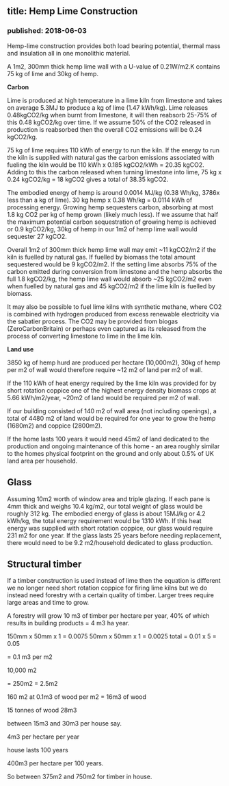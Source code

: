 ## title: Hemp Lime Construction
### published: 2018-06-03

Hemp-lime construction provides both load bearing potential, thermal mass and insulation all in one monolithic material.

A 1m2, 300mm thick hemp lime wall with a U-value of 0.21W/m2.K contains 75 kg of lime and 30kg of hemp. 

**Carbon**

Lime is produced at high temperature in a lime kiln from limestone and takes on average 5.3MJ to produce a kg of lime (1.47 kWh/kg). Lime releases 0.48kgCO2/kg when burnt from limestone, it will then reabsorb 25-75% of this 0.48 kgCO2/kg over time. If we assume 50% of the CO2 released in production is reabsorbed then the overall CO2 emissions will be 0.24 kgCO2/kg.

75 kg of lime requires 110 kWh of energy to run the kiln. If the energy to run the kiln is supplied with natural gas the carbon emissions associated with fueling the kiln would be 110 kWh x 0.185 kgCO2/kWh = 20.35 kgCO2. Adding to this the carbon released when turning limestone into lime, 75 kg x 0.24 kgCO2/kg = 18 kgCO2 gives a total of 38.35 kgCO2.

The embodied energy of hemp is around 0.0014 MJ/kg (0.38 Wh/kg, 3786x less than a kg of lime). 30 kg hemp x 0.38 Wh/kg = 0.0114 kWh of processing energy. Growing hemp sequesters carbon, absorbing at most 1.8 kg CO2 per kg of hemp grown (likely much less). If we assume that half the maximum potential carbon sequestration of growing hemp is achieved or 0.9 kgCO2/kg, 30kg of hemp in our 1m2 of hemp lime wall would sequester 27 kgCO2.

Overall 1m2 of 300mm thick hemp lime wall may emit ~11 kgCO2/m2 if the kiln is fuelled by natural gas. If fuelled by biomass the total amount sequestered would be 9 kgCO2/m2. If the setting lime absorbs 75% of the carbon emitted during conversion from limestone and the hemp absorbs the full 1.8 kgCO2/kg, the hemp lime wall would absorb ~25 kgCO2/m2 even when fuelled by natural gas and 45 kgCO2/m2 if the lime kiln is fuelled by biomass. 

It may also be possible to fuel lime kilns with synthetic methane, where CO2 is combined with hydrogen produced from excess renewable electricity via the sabatier process. The CO2 may be provided from biogas (ZeroCarbonBritain) or perhaps even captured as its released from the process of converting limestone to lime in the lime kiln.

**Land use**

3850 kg of hemp hurd are produced per hectare (10,000m2), 30kg of hemp per m2 of wall would therefore require ~12 m2 of land per m2 of wall.

If the 110 kWh of heat energy required by the lime kiln was provided for by short rotation coppice one of the highest energy density biomass crops at 5.66 kWh/m2/year, ~20m2 of land would be required per m2 of wall.

If our building consisted of 140 m2 of wall area (not including openings), a total of 4480 m2 of land would be required for one year to grow the hemp (1680m2) and coppice (2800m2).

If the home lasts 100 years it would need 45m2 of land dedicated to the production and ongoing maintenance of this home - an area roughly similar to the homes physical footprint on the ground and only about 0.5% of UK land area per household.

## Glass

Assuming 10m2 worth of window area and triple glazing. If each pane is 4mm thick and weighs 10.4 kg/m2, our total weight of glass would be roughly 312 kg. The embodied energy of glass is about 15MJ/kg or 4.2 kWh/kg, the total energy requirement would be 1310 kWh. If this heat energy was supplied with short rotation coppice, our glass would require 231 m2 for one year. If the glass lasts 25 years before needing replacement, there would need to be 9.2 m2/household dedicated to glass production.

## Structural timber

If a timber construction is used instead of lime then the equation is different we no longer need short rotation coppice for firing lime kilns but we do instead need forestry with a certain quality of timber. Larger trees require large areas and time to grow.

A forestry will grow 10 m3 of timber per hectare per year, 40% of which results in building products = 4 m3 ha year.

150mm x 50mm x 1 = 0.0075
50mm x 50mm x 1 = 0.0025
total = 0.01
x 5 = 0.05

= 0.1 m3 per m2

10,000 m2 

= 250m2 = 2.5m2

160 m2 at 0.1m3 of wood per m2 = 16m3 of wood

15 tonnes of wood  28m3

between 15m3 and 30m3 per house say.

4m3 per hectare per year

house lasts 100 years

400m3 per hectare per 100 years.

So between 375m2 and 750m2 for timber in house.


